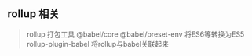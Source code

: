 ## rollup 相关
> rollup 打包工具
> @babel/core @babel/preset-env 将ES6等转换为ES5
> rollup-plugin-babel 将rollup与babel关联起来

